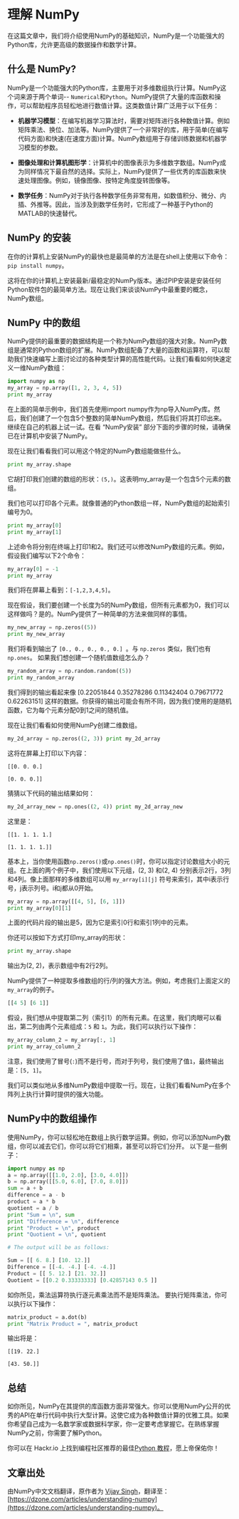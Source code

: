 <title>理解numpy - <%-__DOC_NAME__ %></title>
<meta name="keywords" content="理解numpy,什么是numpy,numpy入门" />

# 理解 NumPy

在这篇文章中，我们将介绍使用NumPy的基础知识，NumPy是一个功能强大的Python库，允许更高级的数据操作和数学计算。

## 什么是 NumPy?

NumPy是一个功能强大的Python库，主要用于对多维数组执行计算。NumPy这个词来源于两个单词-- ``Numerical``和``Python``。NumPy提供了大量的库函数和操作，可以帮助程序员轻松地进行数值计算。这类数值计算广泛用于以下任务：

- **机器学习模型**：在编写机器学习算法时，需要对矩阵进行各种数值计算。例如矩阵乘法、换位、加法等。NumPy提供了一个非常好的库，用于简单(在编写代码方面)和快速(在速度方面)计算。NumPy数组用于存储训练数据和机器学习模型的参数。

- **图像处理和计算机图形学**：计算机中的图像表示为多维数字数组。NumPy成为同样情况下最自然的选择。实际上，NumPy提供了一些优秀的库函数来快速处理图像。例如，镜像图像、按特定角度旋转图像等。

- **数学任务**：NumPy对于执行各种数学任务非常有用，如数值积分、微分、内插、外推等。因此，当涉及到数学任务时，它形成了一种基于Python的MATLAB的快速替代。

## NumPy 的安装

在你的计算机上安装NumPy的最快也是最简单的方法是在shell上使用以下命令：``pip install numpy``。

这将在你的计算机上安装最新/最稳定的NumPy版本。通过PIP安装是安装任何Python软件包的最简单方法。现在让我们来谈谈NumPy中最重要的概念，NumPy数组。

## NumPy 中的数组

NumPy提供的最重要的数据结构是一个称为NumPy数组的强大对象。NumPy数组是通常的Python数组的扩展。NumPy数组配备了大量的函数和运算符，可以帮助我们快速编写上面讨论过的各种类型计算的高性能代码。让我们看看如何快速定义一维NumPy数组：

```python
import numpy as np 
my_array = np.array([1, 2, 3, 4, 5]) 
print my_array
```

在上面的简单示例中，我们首先使用import numpy作为np导入NumPy库。然后，我们创建了一个包含5个整数的简单NumPy数组，然后我们将其打印出来。继续在自己的机器上试一试。在看 “NumPy安装” 部分下面的步骤的时候，请确保已在计算机中安装了NumPy。

现在让我们看看我们可以用这个特定的NumPy数组能做些什么。

```python
print my_array.shape
```

它胡打印我们创建的数组的形状：``(5,)``。这表明my_array是一个包含5个元素的数组。

我们也可以打印各个元素。就像普通的Python数组一样，NumPy数组的起始索引编号为0。

```python
print my_array[0]
print my_array[1]
```

上述命令将分别在终端上打印1和2。我们还可以修改NumPy数组的元素。例如，假设我们编写以下2个命令：

```python
my_array[0] = -1
print my_array
```

我们将在屏幕上看到：``[-1,2,3,4,5]``。

现在假设，我们要创建一个长度为5的NumPy数组，但所有元素都为0，我们可以这样做吗？是的。NumPy提供了一种简单的方法来做同样的事情。

```python
my_new_array = np.zeros((5)) 
print my_new_array
```

我们将看到输出了 ``[0., 0., 0., 0., 0.] ``。与 ``np.zeros`` 类似，我们也有 ``np.ones``。 如果我们想创建一个随机值数组怎么办？

```python
my_random_array = np.random.random((5))
print my_random_array
```

我们得到的输出看起来像 [0.22051844 0.35278286 0.11342404 0.79671772 0.62263151] 这样的数据。你获得的输出可能会有所不同，因为我们使用的是随机函数，它为每个元素分配0到1之间的随机值。

现在让我们看看如何使用NumPy创建二维数组。

```python
my_2d_array = np.zeros((2, 3)) print my_2d_array
```

这将在屏幕上打印以下内容：

```
[[0. 0. 0.]

[0. 0. 0.]]
```

猜猜以下代码的输出结果如何：

```python
my_2d_array_new = np.ones((2, 4)) print my_2d_array_new
```

这里是：

```
[[1. 1. 1. 1.]

[1. 1. 1. 1.]]
```

基本上，当你使用函数``np.zeros()``或``np.ones()``时，你可以指定讨论数组大小的元组。在上面的两个例子中，我们使用以下元组，(2, 3) 和(2, 4) 分别表示2行，3列和4列。像上面那样的多维数组可以用 ``my_array[i][j]`` 符号来索引，其中i表示行号，j表示列号。i和j都从0开始。

```python
my_array = np.array([[4, 5], [6, 1]])
print my_array[0][1]
```

上面的代码片段的输出是5，因为它是索引0行和索引1列中的元素。

你还可以按如下方式打印my_array的形状：

```python
print my_array.shape
```

输出为(2, 2)，表示数组中有2行2列。

NumPy提供了一种提取多维数组的行/列的强大方法。例如，考虑我们上面定义的``my_array``的例子。

```python
[[4 5] [6 1]]
```

假设，我们想从中提取第二列（索引1）的所有元素。在这里，我们肉眼可以看出，第二列由两个元素组成：``5`` 和 ``1``。为此，我们可以执行以下操作：

```python
my_array_column_2 = my_array[:, 1] 
print my_array_column_2
```

注意，我们使用了冒号(``:``)而不是行号，而对于列号，我们使用了值``1``，最终输出是：``[5, 1]``。

我们可以类似地从多维NumPy数组中提取一行。现在，让我们看看NumPy在多个阵列上执行计算时提供的强大功能。

## NumPy中的数组操作

使用NumPy，你可以轻松地在数组上执行数学运算。例如，你可以添加NumPy数组，你可以减去它们，你可以将它们相乘，甚至可以将它们分开。 以下是一些例子：

```python
import numpy as np 
a = np.array([[1.0, 2.0], [3.0, 4.0]]) 
b = np.array([[5.0, 6.0], [7.0, 8.0]]) 
sum = a + b 
difference = a - b 
product = a * b 
quotient = a / b 
print "Sum = \n", sum 
print "Difference = \n", difference 
print "Product = \n", product 
print "Quotient = \n", quotient 

# The output will be as follows: 

Sum = [[ 6. 8.] [10. 12.]]
Difference = [[-4. -4.] [-4. -4.]]
Product = [[ 5. 12.] [21. 32.]]
Quotient = [[0.2 0.33333333] [0.42857143 0.5 ]]
```

如你所见，乘法运算符执行逐元素乘法而不是矩阵乘法。 要执行矩阵乘法，你可以执行以下操作：

```python
matrix_product = a.dot(b) 
print "Matrix Product = ", matrix_product
```

输出将是：

```
[[19. 22.]

[43. 50.]]
```

## 总结

如你所见，NumPy在其提供的库函数方面非常强大。你可以使用NumPy公开的优秀的API在单行代码中执行大型计算。这使它成为各种数值计算的优雅工具。如果你希望自己成为一名数学家或数据科学家，你一定要考虑掌握它。在熟练掌握NumPy之前，你需要了解Python。

你可以在 Hackr.io 上找到编程社区推荐的最佳[Python 教程](https://hackr.io/tutorials/learn-python)，愿上帝保佑你！

## 文章出处

由NumPy中文文档翻译，原作者为 [Vijay Singh](https://dzone.com/users/3404598/vijayhackr.html)，翻译至：[https://dzone.com/articles/understanding-numpy](https://dzone.com/articles/understanding-numpy)。